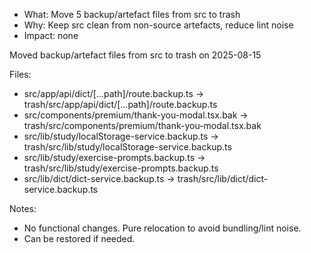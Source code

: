 - What: Move 5 backup/artefact files from src to trash
- Why: Keep src clean from non-source artefacts, reduce lint noise
- Impact: none


Moved backup/artefact files from src to trash on 2025-08-15

Files:
- src/app/api/dict/[...path]/route.backup.ts -> trash/src/app/api/dict/[...path]/route.backup.ts
- src/components/premium/thank-you-modal.tsx.bak -> trash/src/components/premium/thank-you-modal.tsx.bak
- src/lib/study/localStorage-service.backup.ts -> trash/src/lib/study/localStorage-service.backup.ts
- src/lib/study/exercise-prompts.backup.ts -> trash/src/lib/study/exercise-prompts.backup.ts
- src/lib/dict/dict-service.backup.ts -> trash/src/lib/dict/dict-service.backup.ts

Notes:
- No functional changes. Pure relocation to avoid bundling/lint noise.
- Can be restored if needed.
